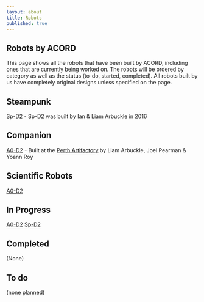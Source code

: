 ```yaml
---
layout: about
title: Robots
published: true
---
```


## Robots by ACORD
This page shows all the robots that have been built by ACORD, including ones that are currently being worked on. The robots will be ordered by category as well as the status (to-do, started, completed). All robots built by us have completely original designs unless specified on the page. 

## Steampunk
[Sp-D2](acord-robotics.github.io/starsailors/robots/sp-d2/) - Sp-D2 was built by Ian & Liam Arbuckle in 2016

## Companion
[A0-D2](acord-robotics.github.io/starsailors/robots/a0-d2/) - Built at the [Perth Artifactory](http://artifactory.org.au) by Liam Arbuckle, Joel Pearman & Yoann Roy

## Scientific Robots
[A0-D2](acord-robotics.github.io/starsailors/robots/a0-d2)

## In Progress
[A0-D2](acord-robotics.github.io/starsailors/robots/a0-d2)
[Sp-D2](acord-robotics.github.io/starsailors/robots/a0-d2)

## Completed
(None)

## To do
(none planned)
